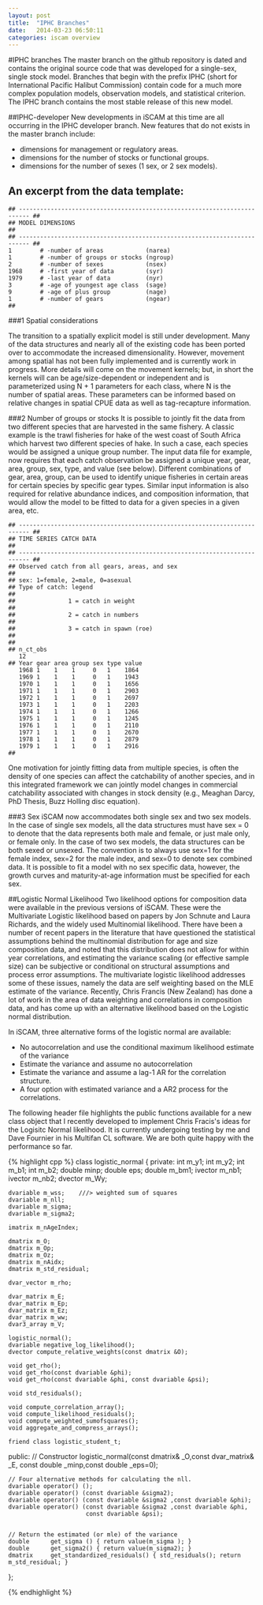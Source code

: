 ```yaml
---
layout: post
title:  "IPHC Branches"
date:   2014-03-23 06:50:11
categories: iscam overview
---
```


#IPHC branches
The master branch on the github repository is dated and contains the original source code that was developed for a single-sex, single stock model.  Branches that begin with the prefix IPHC (short for International Pacific Halibut Commission) contain code for a much more complex population models, observation models, and statistical criterion.  The IPHC branch contains the most stable release of this new model.

##IPHC-developer
New developments in iSCAM at this time are all occurring in the IPHC developer branch.  New features that do not exists in the master branch include:

- dimensions for management or regulatory areas.
- dimensions for the number of stocks or functional groups.
- dimensions for the number of sexes (1 sex, or 2 sex models).

An excerpt from the data template:		
-
	## ------------------------------------------------------------------------- ##
	## MODEL DIMENSIONS                                                          ##
	## ------------------------------------------------------------------------- ##
	1        # -number of areas            (narea)
	1        # -number of groups or stocks (ngroup)
	2        # -number of sexes            (nsex)
	1968     # -first year of data         (syr)
	1979     # -last year of data          (nyr)
	3        # -age of youngest age class  (sage)
	9        # -age of plus group          (nage)
	1        # -number of gears            (ngear)
	##



###1 Spatial considerations

The transition to a spatially explicit model is still under development. Many of the data structures and nearly all of the existing code has been ported over to accommodate the increased dimensionality.  However, movement among spatial has not been fully implemented and is currently work in progress.  More details will come on the movement kernels; but, in short the kernels will can be age/size-dependent or independent and is parameterized using N + 1 parameters for each class, where N is the number of spatial areas.  These parameters can be informed based on relative changes in spatial CPUE data as well as tag-recapture information.

###2 Number of groups or stocks
It is possible to jointly fit the data from two different species that are harvested in the same fishery. A classic example is the trawl fisheries for hake of the west coast of South Africa which harvest two different species of hake.  In such a case, each species would be assigned a unique group number.  The input data file for example, now requires that each catch observation be assigned a unique year, gear, area, group, sex, type, and value (see below).  Different combinations of gear, area, group, can be used to identify unique fisheries in certain areas for certain species by specific gear types.  Similar input information is also required for relative abundance indices, and composition information, that would allow the model to be fitted to data for a given species in a given area, etc.  

	## ------------------------------------------------------------------------- ##
	## TIME SERIES CATCH DATA                                                    ##
	## ------------------------------------------------------------------------- ##
	## Observed catch from all gears, areas, and sex                             ##
	## sex: 1=female, 2=male, 0=asexual
	## Type of catch: legend                                                     ##
	##               1 = catch in weight                                         ##
	##               2 = catch in numbers                                        ##
	##               3 = catch in spawn (roe)                                    ##
	## 
	## n_ct_obs
	   12
	## Year gear area group sex type value
	   1968 1    1    1     0   1    1864
	   1969 1    1    1     0   1    1943
	   1970 1    1    1     0   1    1656
	   1971 1    1    1     0   1    2903
	   1972 1    1    1     0   1    2697
	   1973 1    1    1     0   1    2203
	   1974 1    1    1     0   1    1266
	   1975 1    1    1     0   1    1245
	   1976 1    1    1     0   1    2110
	   1977 1    1    1     0   1    2670
	   1978 1    1    1     0   1    2879
	   1979 1    1    1     0   1    2916
	##

One motivation for jointly fitting data from multiple species, is often the density of one species can affect the catchability of another species, and in this integrated framework we can jointly model changes in commercial catchability associated with changes in stock density (e.g., Meaghan Darcy, PhD Thesis, Buzz Holling disc equation).

###3 Sex
iSCAM now accommodates both single sex and two sex models.  In the case of single sex models, all the data structures must have sex = 0 to denote that the data represents both male and female, or just male only, or female only.  In the case of two sex models, the data structures can be both sexed or unsexed.  The convention is to always use sex=1 for the female index, sex=2 for the male index, and sex=0 to denote sex combined data.  It is possible to fit a model with no sex specific data, however, the growth curves and maturity-at-age information must be specified for each sex.

##Logistic Normal Likelihood
Two likelihood options for composition data were available in the previous versions of iSCAM. These were the Multivariate Logistic likelihood based on papers by Jon Schnute and Laura Richards, and the widely used Multinomial likelihood.  There have been a number of recent papers in the literature that have questioned the statistical assumptions behind the multinomial distribution for age and size composition data, and noted that this distribution does not allow for within year correlations, and estimating the variance scaling (or effective sample size) can be subjective or conditional on structural assumptions and process error assumptions.  The multivariate logistic likelihood addresses some of these issues, namely the data are self weighting based on the MLE estimate of the variance.  Recently, Chris Francis (New Zealand) has done a lot of work in the area of data weighting and correlations in composition data, and has come up with an alternative likelihood based on the Logistic normal distribution. 

In iSCAM, three alternative forms of the logistic normal are available:

* No autocorrelation and use the conditional maximum likelihood estimate of the variance
* Estimate the variance and assume no autocorrelation
* Estimate the variance and assume a lag-1 AR for the correlation structure.
* A four option with estimated variance and a AR2 process for the correlations.




The following header file highlights the public functions available for a new class object that I recently developed to implement Chris Fracis's ideas for the Logisitc Normal likelihood.  It is currently undergoing testing by me and Dave Fournier in his Multifan CL software.  We are both quite happy with the performance so far.

{% highlight cpp %}
class logistic_normal
{
private:
	int m_y1;
	int m_y2;
	int m_b1;
	int m_b2;
	double minp;
	double eps;
	double m_bm1;
	ivector m_nb1;
	ivector m_nb2;
	dvector m_Wy;

	dvariable m_wss;	///> weighted sum of squares  
	dvariable m_nll;
	dvariable m_sigma;
	dvariable m_sigma2;

	imatrix m_nAgeIndex;

	dmatrix m_O;
	dmatrix m_Op;
	dmatrix m_Oz;
	dmatrix m_nAidx;
	dmatrix m_std_residual;

	dvar_vector m_rho;

	dvar_matrix m_E;
	dvar_matrix m_Ep;
	dvar_matrix m_Ez;
	dvar_matrix m_ww;
	dvar3_array m_V;

	logistic_normal();
	dvariable negative_log_likelihood();
	dvector compute_relative_weights(const dmatrix &O);
	
	void get_rho();
	void get_rho(const dvariable &phi);
	void get_rho(const dvariable &phi, const dvariable &psi);

	void std_residuals();

	void compute_correlation_array();
	void compute_likelihood_residuals();
	void compute_weighted_sumofsquares();
	void aggregate_and_compress_arrays();

	friend class logistic_student_t;

public:
	// Constructor
	logistic_normal(const dmatrix& _O,const dvar_matrix& _E,
	                const double _minp,const double _eps=0);

	// Four alternative methods for calculating the nll.
	dvariable operator() ();
	dvariable operator() (const dvariable &sigma2);
	dvariable operator() (const dvariable &sigma2 ,const dvariable &phi);
	dvariable operator() (const dvariable &sigma2 ,const dvariable &phi,
	                      const dvariable &psi);


	// Return the estimated (or mle) of the variance
	double      get_sigma () { return value(m_sigma ); }
	double      get_sigma2() { return value(m_sigma2); }
	dmatrix     get_standardized_residuals() { std_residuals(); return m_std_residual; }
	

};

{% endhighlight %}